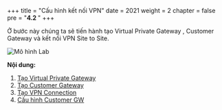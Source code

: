 +++
title = "Cấu hình kết nối VPN"
date = 2021
weight = 2
chapter = false
pre = "<b>4.2 </b>"
+++


Ở bước này chúng ta sẽ tiến hành tạo Virtual Private Gateway , Customer Gateway và kết nối VPN Site to Site.

![Mô hình Lab](/images/architecture/vpn.png?width=80pc)

**Nội dung:**
1. [Tạo Virtual Private Gateway](4.2.1-create-vgw/)
2. [Tạo Customer Gateway](4.2.2-create-cgw/)
3. [Tạo VPN Connection](4.2.3-create-vpn-connection/)
4. [Cấu hình Customer GW](4.2.4-config-customergw/)